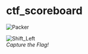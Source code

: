 # ctf_scoreboard

![Packer](https://github.com/hotpeppersec/ctf_scoreboard/workflows/Packer/badge.svg?branch=master)

![Shift_Left](https://github.com/hotpeppersec/ctf_scoreboard/blob/master/oldie.jpeg)<br>*Capture the Flag!*
